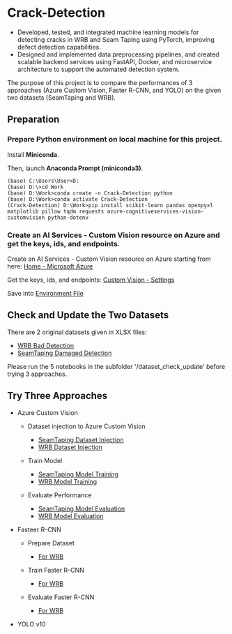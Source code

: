 # Crack-Detection

- Developed, tested, and integrated machine learning models for detecting cracks in WRB and Seam Taping using PyTorch, improving defect detection capabilities.
- Designed and implemented data preprocessing pipelines, and created scalable backend services using FastAPI, Docker, and microservice architecture to support the automated detection system.


The purpose of this project is to compare the performances of 3 approaches (Azure Custom Vision, Faster R-CNN, and YOLO) on the given two datasets (SeamTaping and WRB).

## Preparation

### Prepare Python environment on local machine for this project.

Install **Miniconda**.

Then, launch **Anaconda Prompt (miniconda3)**.

```Anaconda
(base) C:\Users\User>D:
(base) D:\>cd Work
(base) D:\Work>conda create -n Crack-Detection python
(base) D:\Work>conda activate Crack-Detection
(Crack-Detection) D:\Work>pip install scikit-learn pandas openpyxl matplotlib pillow tqdm requests azure-cognitiveservices-vision-customvision python-dotenv
```

### Create an AI Services - Custom Vision resource on Azure and get the keys, ids, and endpoints.

Create an AI Services - Custom Vision resource on Azure starting from here: [Home - Microsoft Azure](https://portal.azure.com/#home)

Get the keys, ids, and endpoints: [Custom Vision - Settings](https://www.customvision.ai/projects#/settings)

Save into [Environment File](<different-approaches/azure-custom-vision/.env>)

## Check and Update the Two Datasets

There are 2 original datasets given in XLSX files:

- [WRB Bad Detection](dataset/WRB_All.xlsx)
- [SeamTaping Damaged Detection](dataset/SeamTaping_All.xlsx)

Please run the 5 notebooks in the subfolder '/dataset_check_update' before trying 3 approaches.

## Try Three Approaches

- Azure Custom Vision

    * Dataset injection to Azure Custom Vision
        + [SeamTaping Dataset Injection](<different-approaches/azure-custom-vision/1. inject-dataset__SeamTaping.ipynb>)
        + [WRB Dataset Injection](<different-approaches/azure-custom-vision/1. inject-dataset__WRB.ipynb>)

    * Train Model
        + [SeamTaping Model Training](<different-approaches/azure-custom-vision/2. train-model__SeamTaping.ipynb>)
        + [WRB Model Training](<different-approaches/azure-custom-vision/2. train-model__WRB.ipynb>)

    * Evaluate Performance
        + [SeamTaping Model Evaluation](<different-approaches/azure-custom-vision/3. evaluate-model__SeamTaping.ipynb>)
        + [WRB Model Evaluation](<different-approaches/azure-custom-vision/3. evaluate-model__WRB.ipynb>)

- Fasteer R-CNN

    * Prepare Dataset
        + [For WRB](<different-approaches/faster-rcnn/1. prepare-dataset_colab__WRB.ipynb>)

    * Train Faster R-CNN
        + [For WRB](<different-approaches/faster-rcnn/2. train-FasterRCNN_colab__WRB.ipynb>)

    * Evaluate Faster R-CNN
        + [For WRB](<different-approaches/faster-rcnn/3. evaluate-FasterRCNN_colab__WRB.ipynb>)


- YOLO v10
